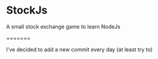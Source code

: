 StockJs
=======

A small stock exchange game to learn NodeJs

=======

I've decided to add a new commit every day (at least try to)